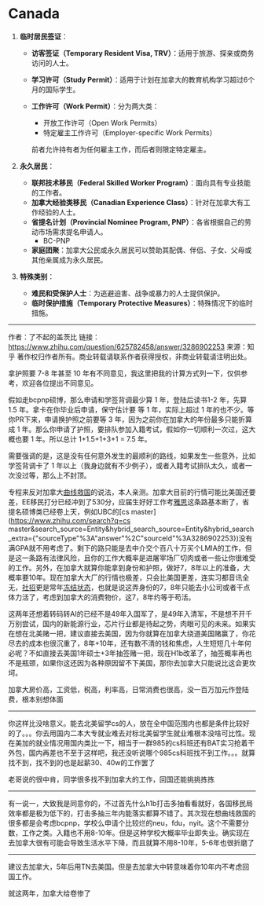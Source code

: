 # Canada

1. **临时居民签证**：

   - **访客签证（Temporary Resident Visa, TRV）**：适用于旅游、探亲或商务访问的人士。

   - **学习许可（Study Permit）**：适用于计划在加拿大的教育机构学习超过6个月的国际学生。

   - **工作许可（Work Permit）**：分为两大类：

     - 开放工作许可（Open Work Permits）
     - 特定雇主工作许可（Employer-specific Work Permits）

     前者允许持有者为任何雇主工作，而后者则限定特定雇主。

2. **永久居民**：

   - **联邦技术移民（Federal Skilled Worker Program）**：面向具有专业技能的工作者。
   - **加拿大经验类移民（Canadian Experience Class）**：针对在加拿大有工作经验的人士。
   - **省提名计划（Provincial Nominee Program, PNP）**：各省根据自己的劳动市场需求提名申请人。
     - BC-PNP
   - **家庭团聚**：加拿大公民或永久居民可以赞助其配偶、伴侣、子女、父母或其他亲属成为永久居民。

3. **特殊类别**：

   - **难民和受保护人士**：为逃避迫害、战争或暴力的人士提供保护。
   - **临时保护措施（Temporary Protective Measures）**：特殊情况下的临时措施。

---

作者：了不起的盖茨比
链接：https://www.zhihu.com/question/625782458/answer/3286902253
来源：知乎
著作权归作者所有。商业转载请联系作者获得授权，非商业转载请注明出处。



拿护照要 7-8 年甚至 10 年有不同意见，我这里把我的计算方式列一下，仅供参考，欢迎各位提出不同意见。

假如走bcpnp硕博，那么申请和学签背调最少算 1 年，登陆后读书1-2 年，先算 1.5 年。拿卡在你毕业后申请，保守估计要 等 1 年，实际上超过 1 年的也不少。等你PR下来，申请换护照之前要等 3 年，因为之前你在加拿大的年份最多只能折算成 1 年。那么你申请了护照，要排队参加入籍考试，假如你一切顺利一次过，这大概也要 1 年。所以总计 1+1.5+1+3+1 = 7.5 年。 

需要强调的是，这是没有任何意外发生的最顺利的路线，如果发生一些意外，比如学签背调卡了 1 年以上（我身边就有不少例子），或者入籍考试排队太久，或者一次没过等，那么上不封顶。

专程来反对加拿大[曲线救国](https://www.zhihu.com/search?q=曲线救国&search_source=Entity&hybrid_search_source=Entity&hybrid_search_extra={"sourceType"%3A"answer"%2C"sourceId"%3A3286902253})的说法，本人亲测。加拿大目前的行情可能比美国还要差，EE移民打分已经冲到了530分，应届生好好工作考[雅思](https://www.zhihu.com/search?q=雅思&search_source=Entity&hybrid_search_source=Entity&hybrid_search_extra={"sourceType"%3A"answer"%2C"sourceId"%3A3286902253})这条路基本断了，省提名硕博类已经卷上天，例如UBC的[cs master](https://www.zhihu.com/search?q=cs master&search_source=Entity&hybrid_search_source=Entity&hybrid_search_extra={"sourceType"%3A"answer"%2C"sourceId"%3A3286902253})没有满GPA就不用考虑了。剩下的路只能是去中介交个百八十万买个LMIA的工作，但是这一条路有法律风险，且你的工作大概率是进屠宰场厂切肉或者一些让你很难受的工作。另外，在加拿大就算你能拿到身份和护照，做好7，8年以上的准备，大概率要10年。现在加拿大大厂的行情也极差，只会比美国更差，连实习都音讯全无，[社招](https://www.zhihu.com/search?q=社招&search_source=Entity&hybrid_search_source=Entity&hybrid_search_extra={"sourceType"%3A"answer"%2C"sourceId"%3A3286902253})更是常年[冻结状态](https://www.zhihu.com/search?q=冻结状态&search_source=Entity&hybrid_search_source=Entity&hybrid_search_extra={"sourceType"%3A"answer"%2C"sourceId"%3A3286902253})，也就是说这弄身份的7，8年只能去小公司或者干点体力活了，考虑到加拿大的消费物价，这7，8年约等于苟活。

这两年还想着转码转AI的已经不是49年入国军了，是49年入清军，不是想不开千万别尝试，国内的新能源行业，芯片行业都是待起之势，肉眼可见的未来。如果实在想在北美赌一把，建议直接去美国，因为你就算在加拿大绕道美国赌赢了，你花尽去的成本也很沉重了，8年+10年，还有数不清的钱和焦虑，人生短短几十年何必呢？不如直接去美国1年硕士+3年抽签赌一把，现在H1b改革了，抽签概率再也不是瓶颈，如果你这还因为各种原因留不下美国，那你去加拿大只能说比这会更坎坷。

加拿大房价高，工资低，税高，利率高，日常消费也很高，没一百万加元作登陆费，根本别想体面

---

你这样比没啥意义。能去北美留学cs的人，放在全中国范围内也都是条件比较好的了。。。你去用国内二本大专就业难去对标北美留学生就业难根本没啥可比性。现在美加的就业情况用国内类比一下，相当于一群985的cs科班还有BAT实习抢着干外包，国内再差也不至于这样吧，我还没听说哪个985cs科班找不到工作。。。就算找不到，找不到的也是起薪30、40w的工作罢了

老哥说的很中肯，同学很多找不到加拿大的工作，回国还能挑挑拣拣

---

有一说一，大致我是同意你的，不过首先什么h1b打击多抽看看就好，各国移民局效率都是极为低下的，打击多抽三年内能落实都算不错了。其次现在想曲线救国的很多都是会考虑bcpnp，学校么申请个比较烂的neu，fdu，nyit。这个不需要分数，工作之类。入籍也不用8-10年。但是这种学校大概率毕业即失业。确实现在去加拿大很有可能会导致生活水平下降，而且就算不用8-10年，5-6年也很折磨了

---

建议去加拿大，5年后用TN去美国。但是去加拿大中转意味着你10年内不考虑回国工作。

就这两年，加拿大给卷惨了
